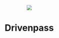 <p align="center">
  <img src="https://icon-library.com/images/security-lock-network-512_114584.png">
</p>
<h1 align="center">
  Drivenpass
</h1>
<div align="center">
